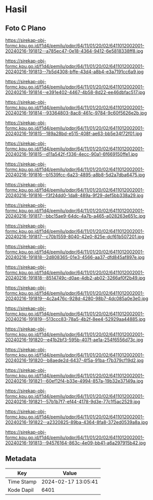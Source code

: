 # Hasil

## Foto C Plano

https://sirekap-obj-formc.kpu.go.id/f1d4/pemilu/pdpr/64/11/01/20/02/6411012002001-20240216-191812--a785ec47-0e18-4364-9412-6e5818338ff8.jpg

https://sirekap-obj-formc.kpu.go.id/f1d4/pemilu/pdpr/64/11/01/20/02/6411012002001-20240216-191813--7b5d4308-bffe-43d4-a8b4-e3a7191cc6a9.jpg

https://sirekap-obj-formc.kpu.go.id/f1d4/pemilu/pdpr/64/11/01/20/02/6411012002001-20240216-191814--e391e402-4467-4b58-8d22-ee46dbfac517.jpg

https://sirekap-obj-formc.kpu.go.id/f1d4/pemilu/pdpr/64/11/01/20/02/6411012002001-20240216-191814--93364803-8ac8-461c-9784-9c60f5626e2b.jpg

https://sirekap-obj-formc.kpu.go.id/f1d4/pemilu/pdpr/64/11/01/20/02/6411012002001-20240216-191815--189a28bd-e515-408f-ae63-bb5e34f72f01.jpg

https://sirekap-obj-formc.kpu.go.id/f1d4/pemilu/pdpr/64/11/01/20/02/6411012002001-20240216-191815--d11a542f-f336-4ecc-90a1-6f669150ffe1.jpg

https://sirekap-obj-formc.kpu.go.id/f1d4/pemilu/pdpr/64/11/01/20/02/6411012002001-20240216-191816--b1539fcc-6a23-4895-a8b8-5d2a7dba6475.jpg

https://sirekap-obj-formc.kpu.go.id/f1d4/pemilu/pdpr/64/11/01/20/02/6411012002001-20240216-191816--f3f24dd0-1da8-489a-9f29-def5bb338a29.jpg

https://sirekap-obj-formc.kpu.go.id/f1d4/pemilu/pdpr/64/11/01/20/02/6411012002001-20240216-191817--bbc15ae9-64dc-4a7b-a465-a028263e651c.jpg

https://sirekap-obj-formc.kpu.go.id/f1d4/pemilu/pdpr/64/11/01/20/02/6411012002001-20240216-191817--c70b1559-8040-42e0-825e-dcf61b507201.jpg

https://sirekap-obj-formc.kpu.go.id/f1d4/pemilu/pdpr/64/11/01/20/02/6411012002001-20240216-191818--2d808365-01e3-4566-aa37-dfd845af897e.jpg

https://sirekap-obj-formc.kpu.go.id/f1d4/pemilu/pdpr/64/11/01/20/02/6411012002001-20240216-191818--8514749c-d0ae-4db2-ab02-3266af0f2b49.jpg

https://sirekap-obj-formc.kpu.go.id/f1d4/pemilu/pdpr/64/11/01/20/02/6411012002001-20240216-191819--4c2a476c-928d-4280-98b7-4dc085a0e3e0.jpg

https://sirekap-obj-formc.kpu.go.id/f1d4/pemilu/pdpr/64/11/01/20/02/6411012002001-20240216-191819--513ccc83-78a5-4b2f-8ee4-52929aa44885.jpg

https://sirekap-obj-formc.kpu.go.id/f1d4/pemilu/pdpr/64/11/01/20/02/6411012002001-20240216-191820--e41b2bf3-595b-407f-ae1a-254f6556d73c.jpg

https://sirekap-obj-formc.kpu.go.id/f1d4/pemilu/pdpr/64/11/01/20/02/6411012002001-20240216-191820--b8aede2d-6437-4f5a-91ba-f7b379cf19d2.jpg

https://sirekap-obj-formc.kpu.go.id/f1d4/pemilu/pdpr/64/11/01/20/02/6411012002001-20240216-191821--60ef12f4-b33e-4994-857a-19b32e37149a.jpg

https://sirekap-obj-formc.kpu.go.id/f1d4/pemilu/pdpr/64/11/01/20/02/6411012002001-20240216-191821--57b1b7f7-ef44-4178-9d3e-77c1f5ac2529.jpg

https://sirekap-obj-formc.kpu.go.id/f1d4/pemilu/pdpr/64/11/01/20/02/6411012002001-20240216-191822--a2320825-89ba-4364-8fa8-372ed0539a8a.jpg

https://sirekap-obj-formc.kpu.go.id/f1d4/pemilu/pdpr/64/11/01/20/02/6411012002001-20240216-191813--94576164-863c-4e09-bb41-a6a297915b42.jpg


## Metadata

| Key        | Value               |
| ---------- | ------------------- |
| Time Stamp | 2024-02-17 13:05:41 |
| Kode Dapil | 6401                |



